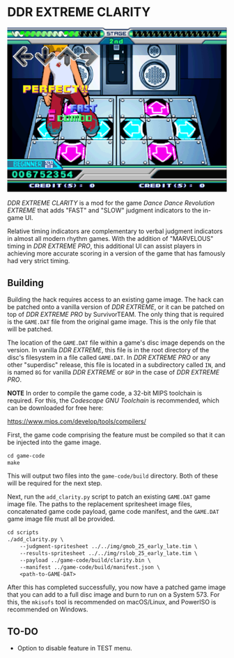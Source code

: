 DDR EXTREME CLARITY
================================================================================

![Gameplay Screenshot](screenshots/gameplay-screenshot.png)

*DDR EXTREME CLARITY* is a mod for the game *Dance Dance Revolution EXTREME*
that adds "FAST" and "SLOW" judgment indicators to the in-game UI.

Relative timing indicators are complementary to verbal judgment indicators in 
almost all modern rhythm games. With the addition of "MARVELOUS" timing in 
*DDR EXTREME PRO*, this additional UI can assist players in achieving more 
accurate scoring in a version of the game that has famously had very strict 
timing.

Building
--------------------------------------------------------------------------------

Building the hack requires access to an existing game image. The hack can be
patched onto a vanilla version of *DDR EXTREME*, or it can be patched on top of
*DDR EXTREME PRO* by SurvivorTEAM. The only thing that is required is the
`GAME.DAT` file from the original game image. This is the only file that will be
patched.

The location of the `GAME.DAT` file within a game's disc image depends on the
version. In vanilla *DDR EXTREME*, this file is in the root directory of the
disc's filesystem in a file called `GAME.DAT`. In *DDR EXTREME PRO* or any other
"superdisc" release, this file is located in a subdirectory called `IN`, and is
named `8G` for vanilla *DDR EXTREME* or `8GP` in the case of *DDR EXTREME PRO*.

**NOTE**
In order to compile the game code, a 32-bit MIPS toolchain is required. For
this, the *Codescape GNU Toolchain* is recommended, which can be downloaded for
free here:

https://www.mips.com/develop/tools/compilers/

First, the game code comprising the feature must be compiled so that it can be
injected into the game image.

```
cd game-code
make
```

This will output two files into the `game-code/build` directory. Both of these
will be required for the next step.

Next, run the `add_clarity.py` script to patch an existing `GAME.DAT` game image
file. The paths to the replacement spritesheet image files, concatenated game
code payload, game code manifest, and the `GAME.DAT` game image file must all be
provided.

```
cd scripts
./add_clarity.py \
    --judgment-spritesheet ../../img/gmob_25_early_late.tim \
    --results-spritesheet ../../img/rslob_25_early_late.tim \
    --payload ../game-code/build/clarity.bin \
    --manifest ../game-code/build/manifest.json \
    <path-to-GAME-DAT>
```

After this has completed successfully, you now have a patched game image that
you can add to a full disc image and burn to run on a System 573. For this, the
`mkisofs` tool is recommended on macOS/Linux, and PowerISO is recommended on
Windows.

TO-DO
--------------------------------------------------------------------------------
- Option to disable feature in TEST menu.
